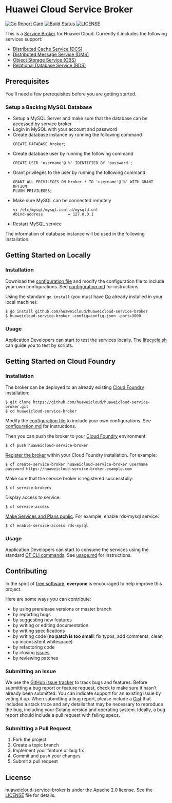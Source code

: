 # Huawei Cloud Service Broker
[![Go Report Card](https://goreportcard.com/badge/github.com/huaweicloud/huaweicloud-service-broker?branch=master)](https://goreportcard.com/badge/github.com/huaweicloud/huaweicloud-service-broker)
[![Build Status](https://travis-ci.org/huaweicloud/huaweicloud-service-broker.svg?branch=master)](https://travis-ci.org/huaweicloud/huaweicloud-service-broker)
[![LICENSE](https://img.shields.io/badge/license-Apache%202-blue.svg)](https://github.com/huaweicloud/huaweicloud-service-broker/blob/master/LICENSE)

This is a [Service Broker](https://docs.cloudfoundry.org/services/overview.html) for Huawei Cloud.
Currently it includes the following services support:
* [Distributed Cache Service (DCS)](http://www.huaweicloud.com/en-us/product/dcs.html)
* [Distributed Message Service (DMS)](http://www.huaweicloud.com/en-us/product/dms.html)
* [Object Storage Service (OBS)](http://www.huaweicloud.com/en-us/product/obs.html)
* [Relational Database Service (RDS)](http://www.huaweicloud.com/en-us/product/rds.html)

## Prerequisites

You'll need a few prerequisites before you are getting started.

### Setup a Backing MySQL Database

* Setup a MySQL Server and make sure that the database can be accessed by service broker
* Login in MySQL with your account and password
* Create database instance by running the following command
    ```
    CREATE DATABASE broker;
    ```
* Create database user by running the following command
    ```
    CREATE USER 'username'@'%' IDENTIFIED BY 'password';
    ```
* Grant privileges to the user by running the following command
    ```
    GRANT ALL PRIVILEGES ON broker.* TO 'username'@'%' WITH GRANT OPTION;
    FLUSH PRIVILEGES;
    ```
* Make sure MySQL can be connected remotely
    ```
    vi /etc/mysql/mysql.conf.d/mysqld.cnf
    #bind-address           = 127.0.0.1
    ```
* Restart MySQL service

The information of database instance will be used in the following Installation.

## Getting Started on Locally

### Installation

Download the [configuration file](https://github.com/huaweicloud/huaweicloud-service-broker/blob/master/config.json)
and modify the configuration file to include your own configurations. See [configuration.md](https://github.com/huaweicloud/huaweicloud-service-broker/blob/master/docs/configuration.md) for instructions.


Using the standard `go install` (you must have [Go](https://golang.org/) already installed in your local machine):

```
$ go install github.com/huaweicloud/huaweicloud-service-broker
$ huaweicloud-service-broker -config=config.json -port=3000
```

### Usage

Application Developers can start to test the services locally. The [lifecycle.sh](https://github.com/huaweicloud/huaweicloud-service-broker/blob/master/scripts/lifecycle.sh) can guide you to test by scripts.

## Getting Started on Cloud Foundry

### Installation

The broker can be deployed to an already existing [Cloud Foundry](https://www.cloudfoundry.org/) installation:

```
$ git clone https://github.com/huaweicloud/huaweicloud-service-broker.git
$ cd huaweicloud-service-broker
```

Modify the [configuration file](https://github.com/huaweicloud/huaweicloud-service-broker/blob/master/config.json) to include your own configurations. See [configuration.md](https://github.com/huaweicloud/huaweicloud-service-broker/blob/master/docs/configuration.md) for instructions.

Then you can push the broker to your [Cloud Foundry](https://www.cloudfoundry.org/) environment:

```
$ cf push huaweicloud-service-broker
```

[Register the broker](https://docs.cloudfoundry.org/services/managing-service-brokers.html#register-broker) within your Cloud Foundry installation. For example:

```
$ cf create-service-broker huaweicloud-service-broker username password https://huaweicloud-service-broker.example.com
```

Make sure that the service broker is registered successfully:

```
$ cf service-brokers
```

Display access to service:

```
$ cf service-access
```

[Make Services and Plans public](https://docs.cloudfoundry.org/services/access-control.html#enable-access).
 For example, enable rds-mysql service:

```
$ cf enable-service-access rds-mysql
```

### Usage

Application Developers can start to consume the services using the standard [CF CLI commands](https://docs.cloudfoundry.org/devguide/services/managing-services.html). See [usage.md](https://github.com/huaweicloud/huaweicloud-service-broker/blob/master/docs/usage.md) for instructions.

## Contributing

In the spirit of [free software](http://www.fsf.org/licensing/essays/free-sw.html), **everyone** is encouraged to help improve this project.

Here are some ways *you* can contribute:

* by using prerelease versions or master branch
* by reporting bugs
* by suggesting new features
* by writing or editing documentation
* by writing specifications
* by writing code (**no patch is too small**: fix typos, add comments, clean up inconsistent whitespace)
* by refactoring code
* by closing [issues](https://github.com/huaweicloud/huaweicloud-service-broker/issues)
* by reviewing patches

### Submitting an Issue

We use the [GitHub issue tracker](https://github.com/huaweicloud/huaweicloud-service-broker/issues) to track bugs and features. Before submitting a bug report or feature request, check to make sure it hasn't already been submitted. You can indicate support for an existing issue by voting it up. When submitting a bug report, please include a [Gist](http://gist.github.com/) that includes a stack trace and any details that may be necessary to reproduce the bug, including your Golang version and operating system. Ideally, a bug report should include a pull request with failing specs.

### Submitting a Pull Request

1. Fork the project
2. Create a topic branch
3. Implement your feature or bug fix
4. Commit and push your changes
5. Submit a pull request

## License

huaweicloud-service-broker is under the Apache 2.0 license. See the [LICENSE](LICENSE) file for details.
